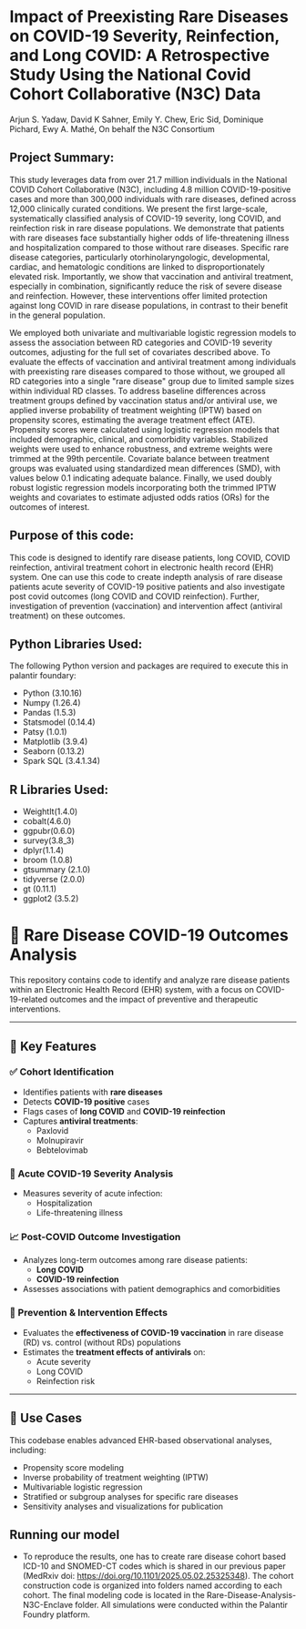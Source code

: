 # Impact of Preexisting Rare Diseases on COVID-19 Severity, Reinfection, and Long COVID: A Retrospective Study Using the National Covid Cohort Collaborative (N3C) Data
Arjun S. Yadaw, David K Sahner, Emily Y. Chew, Eric Sid, Dominique Pichard, Ewy A. Mathé, On behalf the N3C Consortium

## Project Summary: 
This study leverages data from over 21.7 million individuals in the National COVID Cohort Collaborative (N3C), including 4.8 million COVID-19-positive cases and more than 300,000 individuals with rare diseases, defined across 12,000 clinically curated conditions. We present the first large-scale, systematically classified analysis of COVID-19 severity, long COVID, and reinfection risk in rare disease populations. We demonstrate that patients with rare diseases face substantially higher odds of life-threatening illness and hospitalization compared to those without rare diseases. Specific rare disease categories, particularly otorhinolaryngologic, developmental, cardiac, and hematologic conditions are linked to disproportionately elevated risk. Importantly, we show that vaccination and antiviral treatment, especially in combination, significantly reduce the risk of severe disease and reinfection. However, these interventions offer limited protection against long COVID in rare disease populations, in contrast to their benefit in the general population.

We employed both univariate and multivariable logistic regression models to assess the association between RD categories and COVID-19 severity outcomes, adjusting for the full set of covariates described above. To evaluate the effects of vaccination and antiviral treatment among individuals with preexisting rare diseases compared to those without, we grouped all RD categories into a single "rare disease" group due to limited sample sizes within individual RD classes. To address baseline differences across treatment groups defined by vaccination status and/or antiviral use, we applied inverse probability of treatment weighting (IPTW) based on propensity scores, estimating the average treatment effect (ATE). Propensity scores were calculated using logistic regression models that included demographic, clinical, and comorbidity variables. Stabilized weights were used to enhance robustness, and extreme weights were trimmed at the 99th percentile. Covariate balance between treatment groups was evaluated using standardized mean differences (SMD), with values below 0.1 indicating adequate balance. Finally, we used doubly robust logistic regression models incorporating both the trimmed IPTW weights and covariates to estimate adjusted odds ratios (ORs) for the outcomes of interest. 

## Purpose of this code: 
This code is designed to identify rare disease patients, long COVID, COVID reinfection, antiviral treatment cohort in electronic health record (EHR) system. One can use this code to create indepth analysis of rare disease patients acute severity of COVID-19 positive patients and also investigate post covid outcomes (long COVID and COVID reinfection). Further, investigation of prevention (vaccination) and intervention affect (antiviral treatment) on these outcomes.  

## Python Libraries Used:
The following Python version and packages are required to execute this in palantir foundary:

* Python (3.10.16)
* Numpy (1.26.4)
* Pandas (1.5.3)
* Statsmodel (0.14.4)
* Patsy (1.0.1)
* Matplotlib (3.9.4)
* Seaborn (0.13.2)
* Spark SQL (3.4.1.34)

## R Libraries Used:
* WeightIt(1.4.0)
* cobalt(4.6.0)
* ggpubr(0.6.0)
* survey(3.8_3)
* dplyr(1.1.4)
* broom (1.0.8)
* gtsummary (2.1.0)
* tidyverse (2.0.0)
* gt (0.11.1)
* ggplot2 (3.5.2)

# 🧬 Rare Disease COVID-19 Outcomes Analysis

This repository contains code to identify and analyze rare disease patients within an Electronic Health Record (EHR) system, with a focus on COVID-19-related outcomes and the impact of preventive and therapeutic interventions.

---

## 🎯 Key Features

### ✅ Cohort Identification
- Identifies patients with **rare diseases**
- Detects **COVID-19 positive** cases
- Flags cases of **long COVID** and **COVID-19 reinfection**
- Captures **antiviral treatments**:
  - Paxlovid
  - Molnupiravir
  - Bebtelovimab

### 🏥 Acute COVID-19 Severity Analysis
- Measures severity of acute infection:
  - Hospitalization
  - Life-threatening illness

### 📈 Post-COVID Outcome Investigation
- Analyzes long-term outcomes among rare disease patients:
  - **Long COVID**
  - **COVID-19 reinfection**
- Assesses associations with patient demographics and comorbidities

### 💉 Prevention & Intervention Effects
- Evaluates the **effectiveness of COVID-19 vaccination** in rare disease (RD) vs. control (without RDs) populations
- Estimates the **treatment effects of antivirals** on:
  - Acute severity
  - Long COVID
  - Reinfection risk

---

## 🔬 Use Cases

This codebase enables advanced EHR-based observational analyses, including:

- Propensity score modeling
- Inverse probability of treatment weighting (IPTW)
- Multivariable logistic regression
- Stratified or subgroup analyses for specific rare diseases
- Sensitivity analyses and visualizations for publication

## Running our model

- To reproduce the results, one has to create rare disease cohort based ICD-10 and SNOMED-CT codes which is shared in our previous paper (MedRxiv doi: https://doi.org/10.1101/2025.05.02.25325348). The cohort construction code is organized into folders named according to each cohort. The final modeling code is located in the Rare-Disease-Analysis-N3C-Enclave folder. All simulations were conducted within the Palantir Foundry platform.





